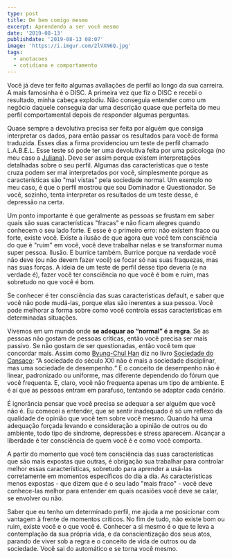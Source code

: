 ```yaml
---
type: post
title: De bem comigo mesmo
excerpt: Aprendendo a ser você mesmo
date: '2019-08-13'
publishdate: '2019-08-13 08:07'
image: 'https://i.imgur.com/2lVXN6Q.jpg'
tags:
  - anotacoes
  - cotidiano e comportamento
---
```

Você já deve ter feito algumas avaliações de perfil ao longo da sua carreira. A mais famosinha é o DISC. A primeira vez que fiz o DISC e recebi o resultado, minha cabeça explodiu. Não conseguia entender como um negócio daquele conseguia dar uma descrição quase que perfeita do meu perfil comportamental depois de responder algumas perguntas.

Quase sempre a devolutiva precisa ser feita por alguém que consiga interpretar os dados, para então passar os resultados para você de forma traduzida. Esses dias a firma providenciou um teste de perfil chamado  L.A.B.E.L. Esse teste só pode ter uma devolutiva feita por uma psicologa (no meu caso a [Juliana](https://www.linkedin.com/in/julianarissardi/)). Deve ser assim porque existem interpretações detalhadas sobre o seu perfil. Algumas das características que o teste cruza podem ser mal interpretados por você, simplesmente porque as características são "mal vistas" pela sociedade normal. Um exemplo no meu caso, é que o perfil mostrou que sou Dominador e Questionador. Se você, sozinho, tenta interpretar os resultados de um teste desse, é depressão na certa.

Um ponto importante é que geralmente as pessoas se frustam em saber quais são suas características "fracas" e não ficam alegres quando conhecem o seu lado forte. E esse é o primeiro erro: não existem fraco ou forte, existe você. Existe a ilusão de que agora que você tem consciência do que é "ruim" em você, você deve trabalhar nelas e se transformar numa super pessoa. Ilusão. E burrice também. Burrice porque na verdade você não deve (ou não devem fazer você) se focar só nas suas fraquezas, mas nas suas forças. A ideia de um teste de perfil desse tipo deveria (e na verdade é), fazer você ter consciência no que você é bom e ruim, mas sobretudo no que você é bom.

Se conhecer é ter consciência das suas características default, e saber que você não pode mudá-las, porque elas são inerentes a sua pessoa. Você pode melhorar a forma sobre como você controla essas características em determinadas situações.

Vivemos em um mundo onde **se adequar ao “normal” é a regra**. Se as pessoas não gostam de pessoas críticas, então você precisa ser mais passivo. Se não gostam de ser questionadas, então você tem que concordar mais. Assim como [Byung-Chul Han](https://amzn.to/2YI9EOR) diz no livro [Sociedade do Cansaço](https://amzn.to/2YVvwSp): “A sociedade do século XXI não é mais a sociedade disciplinar, mas uma sociedade de desempenho.“ E o conceito de desempenho não é linear, padronizado ou uniforme, mas diferente dependendo do fórum que você frequenta. E, claro, você não frequenta apenas um tipo de ambiente. E é aí que as pessoas entram em parafuso, tentando se adaptar cada cenário. 

É ignorância pensar que você precisa se adequar a ser alguém que você não é. Eu comecei a entender, que se sentir inadequado é só um reflexo da qualidade de opinião que você tem sobre você mesmo. Quando há uma adequação forçada levando e consideração a opinião de outros ou do ambiente, todo tipo de síndrome, depressões e stress aparecem. Alcançar a liberdade é ter consciência de quem você é e como você comporta.

A partir do momento que você tem consciência das suas características que são mais expostas que outras, é obrigação sua trabalhar para controlar melhor essas características, sobretudo para aprender a usá-las corretamente em momentos específicos do dia a dia. As características menos expostas - que dizem que é o seu lado "mais fraco" - você deve conhece-las melhor para entender em quais ocasiões você deve se calar, se envolver ou não. 

Saber que eu tenho um determinado perfil, me ajuda a me posicionar com vantagem à frente de momentos críticos. No fim de tudo, não existe bom ou ruim, existe você e o que você é. Conhecer a si mesmo é o que te leva a contemplação da sua própria vida, e da conscientização dos seus atos, parando de viver sob a regra e o conceito de vida de outros ou da sociedade. Você sai do automático e se torna você mesmo.
